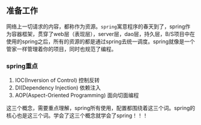## 准备工作

网络上一切请求的内容，都称作为资源。`spring`寓意程序的春天到了，spring作为容器框架，贯穿了web层（表现层），server层，dao层，持久层，B/S项目中在使用的spring之后，所有的资源的都是通过spring去统一调度。spring就像是一个管家一样管理着你的项目，同时也规范了编程。

### spring重点
1. IOC(Inversion of Control) 控制反转
2. DI(Dependency Injection) 依赖注入
3. AOP(Aspect-Oriented Programming)  面向切面编程

这三个概念，需要重点理解，spring所有使用，配置都围绕着这三个词。spring的核心也是这三个词。学会了这三个概念就学会了spring！！！



